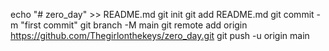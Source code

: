 echo "# zero_day" >> README.md
git init
git add README.md
git commit -m "first commit"
git branch -M main
git remote add origin https://github.com/Thegirlonthekeys/zero_day.git
git push -u origin main
